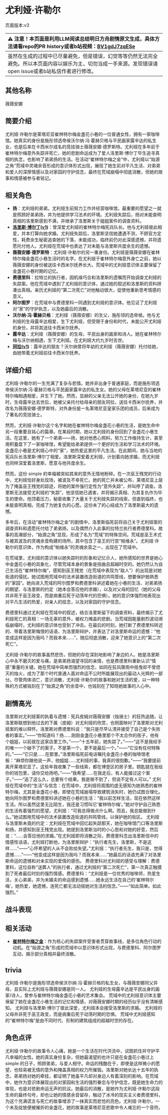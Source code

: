 # 尤利娅·许勒尔
页面版本:v3
 

| :warning: 注意！本页面是利用LLM阅读总结明日方舟剧情原文生成，具体方法请看repo的PR history或者b站视频：[BV1gdJ7zqESe](https://www.bilibili.com/video/BV1gdJ7zqESe/)         |
|:----------------------------|
| 虽然在生成的过程中已尽量避免，但是错误，幻觉等等仍然无法完全避免。所以本页面内容以娱乐为主，切勿当成一手来源。发现错误请open issue或者b站私信作者进行修改。|



## 其他名称
薇薇安娜
## 简要介绍
尤利娅·许勒尔是莱塔尼亚崔林特尔梅金盏花小巷的一位普通女性，拥有一家咖啡馆。她真实的身份是施彤领选帝侯沃尔纳·冯·霍赫贝格与平民画家露辛达的私生女，也是后来在卡西米尔成名的竞技骑士薇薇安娜·德罗斯特。尤利娅在多年前于崔林特尔梅意外失踪并死亡，她的悲剧命运成为了爱人洛里斯·博尔丁毕生追寻真相的执念，也影响了弟弟扬的生活。在活动“崔林特尔梅之金”中，尤利娅以“始源之角”荒域中灵魂余音形成的意识体形式出现，展现了她生前对平凡生活、对弟弟和爱人的深厚情感以及对家园的守护信念，最终在荒域崩塌中彻底消散，但她的故事和情感被参与者铭记。
## 相关角色
-   **扬**：尤利娅的弟弟。尤利娅生前努力工作并经营咖啡馆，最重要的愿望之一就是照顾好弟弟扬，并为他提供学习法术的环境。尤利娅失踪后，扬对未能查明真相的洛里斯感到不满，并继承了洛里斯关于姐姐案件的调查资料。
-   **[洛里斯·博尔丁](extended_char_371d32.md)([v1](../chars/extended_char_371d32.md))**：曾深爱尤利娅的崔林特尔梅宪兵队长。他与尤利娅彼此相爱，并本打算向她求婚。尤利娅失踪后，洛里斯坚信她遭遇不测，不顾官方定性，耗费余生秘密追查她的下落，未能成功，临终前仍对此深感遗憾，并将遗愿托付他人。尤利娅在荒域中也表达了对未能与洛里斯共度余生的遗憾。
-   **薇薇安娜·德罗斯特**：尤利娅·许勒尔的另一重身份。尤利娅是薇薇安娜在崔林特尔梅金盏花小巷生活时的名字。在尤利娅于崔林特尔梅意外身亡之前，她以薇薇安娜的身份被送往卡西米尔抚养长大。荒域中的尤利娅意识体主要保留了金盏花小巷时期的记忆。
-   **费德里科**：拉特兰的执行者，因机缘巧合和洛里斯的遗嘱而开始调查尤利娅的失踪案。他在荒域中遇到了尤利娅的意识体，通过她的叙述和洛里斯的资料拼凑出真相。亲历尤利娅的“第二次死亡”对他触动很大，促使他重新思考情感的意义。
-   **阿尔图罗**：在荒域中与费德里科一同遇到尤利娅的意识体。他见证了尤利娅对“家”的守护执念，以及她最后的消散。
-   **沃尔纳·冯·霍赫贝格**：尤利娅（薇薇安娜）的生父，施彤领的选帝侯。他与尤利娅的生母露辛达相爱，生下尤利娅，但受限于身份和时代，未能公开尤利娅的身份，并将其送往卡西米尔抚养。
-   **露辛达**：尤利娅（薇薇安娜）的生母，平民出身的画家和诗人。她在崔林特尔梅与沃尔纳相遇，生下尤利娅。在尤利娅大约九岁时去世。
-   **[珂拉](extended_char_ke_la.md)([v1](../chars/extended_char_ke_la.md))**：露辛达的朋友？沃尔纳曾将年幼的尤利娅（薇薇安娜）托付给她，由她带着尤利娅前往卡西米尔抚养。
## 详细介绍
尤利娅·许勒尔的一生充满了复杂与悲情。她并非出身于普通家庭，而是施彤领选帝侯沃尔纳·冯·霍赫贝格与平民画家露辛达的私生女。她的父母在莱塔尼亚的崔林特尔梅相遇相爱，并生下了她。然而，显赫的父亲无法公开她的身份，在她九岁时，生母露辛达去世后，她被父亲托付给母亲的朋友珂拉，送往卡西米尔抚养，并改名为薇薇安娜·德罗斯特，对外身份是一名莱塔尼亚皇家乐团的成员，后来成为了著名的竞技骑士。

然而，尤利娅·许勒尔这个名字和她在崔林特尔梅金盏花小巷的生活，是她生命中另一段重要且铭心的篇章。在某段时期，她以尤利娅的身份回到了金盏花小巷生活。在这里，她有了一个弟弟——扬，她对他悉心照料，努力工作维持生计，甚至用积蓄盘下了一家咖啡馆，希望能给弟弟提供一个更好的生活和学习法术的环境。金盏花小巷是尤利娅心中的“家”，她热爱这里的平凡生活。在此期间，她与当地的宪兵队长洛里斯·博尔丁相爱。洛里斯深爱着尤利娅，计划着向她求婚，而尤利娅也同样深爱着洛里斯，愿意与他共度余生。

然而，这份 simple 的幸福被突如其来的意外无情地粉碎。在一次巫王残党的行动中，尤利娅恰好身处现场，被波及不幸死亡。她的死亡并未被公布，莱塔尼亚上层为了掩盖巫王残党的踪迹，将她的案件强行定性为“意外失踪”，并叫停了调查。洛里斯无法接受尤利娅的“失踪”，他坚信她已遇害，并将揭示真相、为其复仇作为毕生的使命。他顶着压力，秘密收集了大量关于尤利娅失踪的线索，但直到临终，也未能查明真相，完成了为她复仇的心愿。这份未了的心结成为了洛里斯最大的遗憾。

多年后，在活动“崔林特尔梅之金”的剧情中，洛里斯临死前将自己关于尤利娅案的调查资料和遗愿托付给了弟弟扬，以及偶然介入此事的拉特兰执行者费德里科。故事的高潮部分，“始源之角”显现，形成了名为“荒域”的特殊空间。荒域是巫王术式与被其波及的灵魂余音构建的场所，其中包含了巫王的行宫“帕维永”。尤利娅·许勒尔的意识体，作为构成“帕维永”的灵魂余音之一，出现在了荒域中。

在荒域里，尤利娅的意识体以她失踪时的形象和记忆示人，她所感知的世界是她心中金盏花小巷的具象化，尽管荒域本身的景象是扭曲且超越时空的。她仍然认为自己生活在“崔林特尔梅”，感知到巫王残党（在荒域中表现为“敌人”）的出现是对她街道的侵扰。她试图用荒域中的法术装置改造街道的共鸣管线，想要保护她熟悉的“家园”。她向进入荒域的阿尔图罗和费德里科讲述着她在小巷的生活、对弟弟扬的期望、与洛里斯的约定（她本会答应他的求婚），以及对父母的回忆（她的父母并非死于巫王政变，而是病重后死于动荡年代的恐惧）。她的意识体强烈地表现出对平凡生活的热爱，对亲人的挂念，以及对家园的守护信念。

费德里科通过尤利娅在荒域中的叙述，结合洛里斯留下的调查资料，最终揭示了尤利娅死亡的真相：一场无辜的意外，被权力掩盖的悲剧。当荒域因能量剧烈波动濒临崩塌时，尤利娅的意识体也受到了冲击。在最后的时刻，她打断了费德里科转述的、带着洛里斯悔恨的话语，为洛里斯辩护，并表达了对洛里斯命运的遗憾：“他变成这样是因为我吗？而我本来......”，随后彻底消散，迎来了她意识上的“第二次死亡”。

尤利娅·许勒尔的故事虽然悲伤，但她的存在深刻地影响了身边的人。她是洛里斯心中永不磨灭的爱与痛，是弟弟扬渴望寻回的亲情，也是费德里科重新认识“情感”重量的关键。她在荒域中简单而强烈的信念，如同在狂风骤雨中摇曳却不曾熄灭的烛火，成为了那个时代普通人面对命运不公时所能展现出的最动人光辉的一部分。尽管肉体消亡，意识消散，尤利娅·许勒尔的故事和她对生活的爱，以一种特殊的方式被铭刻在了“始源之角”的余音中，也铭刻在了知晓她故事的人心中。
## 剧情高光
洛里斯对尤利娅案的执着与遗憾：宪兵皮姆对薇薇安娜（烛骑士）的狂热追随，让洛里斯联想到他过去的下属（皮姆）对尤利娅的欣赏，也侧面映衬了洛里斯对尤利娅案的难以释怀。洛里斯对费德里科说：“我只是尽早认清并接受了自己是个失败者的事实。”——“你知道吗？扬......刚刚金盏花小巷里那个不太合作的孩子，他有个姐姐，以前就在这家店里工作。”——“十五年前，她失踪了。”——“这不是我经手的唯一一个破不了的案子。不是第一个，更不是最后一个。”——“它没有任何特殊的。”——“它只是......在那里。”洛里斯临死前电话嘱托金盏花小巷的咖啡馆老板：“麻烦你跟他说一声，他姐姐......尤利娅的事，我真的很抱歉。”——“我要提前离开莱塔尼亚了。这些年我收集了一些线索，都在博登区的房子里。钥匙就在我给你的钱包里，请你交给扬吧。”——“我希望......在我走后，有人能接过这个案子。”——“追了这么久，总要有个结果。我是做不到了，但说不定有人可以。”
尤利娅在荒域中的“生活”与信念：在荒域中，尤利娅将周围的虚无感知为她熟悉的崔林特尔梅，尤其是金盏花小巷。即使在荒域崩塌导致建筑消失时，她仍试图合理化。她向阿尔图罗和费德里科讲述她在小巷的生活：“我以前怎样生活，现在依然这样生活。所以虽然这里无比陌生，我还是习惯叫它‘崔林特尔梅’。”她对守护自己熟悉的生活有着强烈的愿望。尤利娅：“可我总得做点什么啊。而且，我总能做到什么。”她试图用荒域中的法术装置改造街道的共鸣管线，以保护她的街区。
尤利娅与洛里斯未竟的约定：尤利娅在荒域中回忆起失踪那天，她在咖啡馆门口等洛里斯和扬，并感知到巫王残党出现。她提到洛里斯当时的小心思和对她的好意，然后说：“......会答应他的求婚。”在尤利娅即将消散之际，费德里科念出洛里斯信中的情感性话语，尤利娅打断他，为洛里斯辩护：“执行者先生，洛里斯，不是这样......”——“心怀希望的人从不会败给失望。”尤利娅：“执行者先生，我只是，觉得遗憾......”——“他变成这样是因为我吗？而我本来......”她最后的话语充满了对洛里斯命运的遗憾和对未实现的爱情的感伤。
费德里科对尤利娅的感受与理解：费德里科，这位自称“送葬人”的执行者，通过尤利娅的“第二次死亡”，第一次真正触摸到了死者最后时刻的强烈情感。费德里科：“尤利娅是一位优秀的咖啡师，热爱生活，关心弟弟，并为未婚夫的命运感到遗憾......她永远生活在自己的‘崔林特尔梅’，她热爱，她遗憾，连死亡都无法动摇她对生活的信念。”——“如此简单。如此强烈。”
## 战斗表现

## 相关活动
-   **[崔林特尔梅之金](../stories/act29side.md)**：作为核心的失踪案件受害者贯穿故事线，是多位角色行动的动机。在“始源之角”形成的荒域中以意识体形式出现，与费德里科、阿尔图罗互动，揭示部分真相并最终消散。
## trivia
尤利娅·许勒尔是施彤领选帝侯沃尔纳·冯·霍赫贝格的私生女，与薇薇安娜同父异母，且实际上尤利娅与薇薇安娜是同一人。
尤利娅的生母露辛达是平民出身的画家/诗人，曾参与崔林特尔梅金盏花小巷的艺术集会。
荒域中的尤利娅意识体主要保留了她在金盏花小巷生活的记忆和情感，对薇薇安娜时期的经历似乎没有清晰感知。
尤利娅与洛里斯·博尔丁彼此深爱，尤利娅本会接受洛里斯的求婚。
尤利娅的父母并非死于巫王政变，而是病重后死于动荡时期的恐惧。
荒域中尤利娅感知的“崔林特尔梅”是由不同时代、形制的建筑组成的超越时空的存在。
## 角色点评
尤利娅·许勒尔的故事令人心痛，她是一个生活在时代洪流中，试图抓住并守护平凡幸福的女性。她的真实身份复杂，但她最渴望的也许只是在金盏花小巷过上 simple 的日子，照顾弟弟，与爱人相守。命运的残酷在于，即使是这样微小的愿望，也轻易被无情的意外和掩盖真相的权力所摧毁。洛里斯对她长达十五年的执念，弟弟扬对她的牵挂，都证明了她虽平凡却对身边人有着深刻的影响。在荒域中，她作为意识体展现出的对家园和生活的强烈眷恋与守护信念，既是她生命力的体现，也是对悲剧命运无声的抗议。她最后的消散，是她作为尤利娅·许勒尔这段生命的最终句号，却也让她的情感余音留存，触动了冰冷的现实主义者费德里科，为这个充满谎言与死亡的故事增添了一抹真实而悲怆的亮色。尤利娅·许勒尔，一个未及绽放便被摧折的金盏花，她的故事是莱塔尼亚悲歌中令人难忘的一个音符。